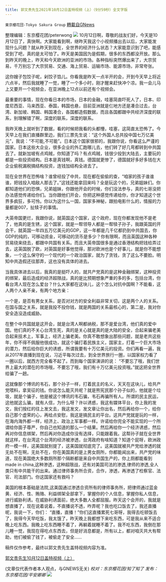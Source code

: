 ```yaml
---
title: 郭文贵先生2021年10月12日盖特视频（上）（9分59秒）全文字版
---
```

`東京櫻花団-Tokyo Sakura Group` [轉載自GNews](https://gnews.org/zh-hans/1590712/)

整理编辑：东京樱花团/peterwong
![](https://assets.gnews.org/wp-content/uploads/2021/10/image-221.png)
10月12日啊，尊敬的战友们好，今天是10月12日了，真快啊。大家能看到啊，继昨天我这个小视频播出去以后，大家能发现什么问题？就从昨天到现在，全世界的经济什么状态？大家能意识到了吧，能感受到了吧，真的是太可怕了。昨天是美国因为是假期，很多的东西都没开放。那么到昨天的晚上，昨天和今天欧洲的亚洲的市场。各种指标突然爆出来了，大宗贸易，千万别忘了大宗贸易、交通、海上贸易、运输市场、能源市场，非常夸张。

这你嫂子包饺子呢，剁饺子馅儿。你看我是昨天一点半开的会，开到今天早上将近六点半，然后我就睡了一觉，睡了一个多小时，刚才醒来赶快冲个凉。我一会儿马上又要开一个视频会，在亚洲晚上12点以前还有个视频会。

最重要的事情，现在你看日本的市场，日本的金融，哇塞简直吓死人了，日本、印度尼西亚、马来西亚、泰国，韩国也悬，目前亚洲就是仨地方还是凑合过去，台湾、新加坡、韩国、韩国凑合，各国都造假数据，而且各国都跟中共经济深度的联系，别理解错了啊，深度的联系，深度的联系。

我昨天晚上就听到了数据，看的时候把我看的头都懵，哇塞，这简直太恐怖了。今天早上在我们直播群里边，我们三票先生说：“这个外国人总共投中国七万亿美元”，我说：“不可能,不可能”。日本这个国家很邪的，我跟你说，你看这么严谨的国家。日本这些大企业，很多企业的外汇跑哪儿去，他们转了好几弯都转到中共国去了。就新加坡有点鸡贼，你知道了吗？有点鸡贼，钱很少投到大陆去，主要玩的都是一些投资结构。日本是真钱啊，真钱。德国就更惨了，德国就好多好多钱在大企业偷税漏税搞结构投资，连钱加结构全进去了。

现在全世界在恐怖啥？谁曾经投了中共，现在都在偷偷的查，“咱家的孩子谁谁谁，把钱投入咱敌人那去了。”这钱还能拿回来吗？全是玩这个的，兄弟姐妹们。你都知道他们的恐惧，兄弟姐妹，你跟他开会的时候，你们没法参与，真的七哥没把办法感觉传递给你们。当你跟他们开会，你把这种感觉传递给你，你才知道这个世界多疯狂，多可怜。你以为这什么一国，国家多神秘，跟拍电影什么的，情报的力量都是007，扯犊子的事情。

大英帝国更烂，我跟你说，就英国这个国家，这个政府，现在你都发现他不是老了，他真的是生锈，这个国家，就是一帮领导人都是一帮犊子孙子，我跟英国的开会干，就英国一年四五万亿美元的GDP，这一年都是几千亿都扔到中共国去，你GDP的纯的，可移动资金，可移动的货币是多少？你有限啊，而且英国这种各种贸易绕来绕去，都跟中共国有关系。而且大英帝国很多是通过香港结构把钱给弄过去，这英国脱了欧，对英国是好事他觉得，那对欧洲也是个好事儿，就是你不能想象，一个这么保守的一个现代的一个政治国家，就为了贪钱，贪了这么不要脸。明知中共造假还往那弄，这也没有具体的进去。

当我具体进去以后，我真的是挺吓人的，就共产党真的是这种金融绑架，这种投资的绑架，最后造成的经济超限战，真的是比预期想象严重的多的多，包括台湾，你看台湾人现在怎么爱台？什么大家都在这块儿，这个怎么对抗中国啊？不能看，这人两个人亲不亲，有两个地方亲：

一个是，是否有男女关系，是否对对方的安全利益非常关切，这是两个人的关系。在国与国之关系，就是我投不投你钱，就是两国的关系最核心的，第二是，我对你安全造没造成威胁。

在整个中共国就是这开会，就是台湾人啊都纳税，那不是爱台湾，他们真的爱中国。他们真的不关心台湾生死，真的是关心就是真的是大陆的安全，合起来骗老美合起来技术上，军事上，经济上骗老美。你真不敢想象出那些问题，就是老共这些年，你不得不佩服他很成功，就这个骗打着民族主义，国家主，打着一个巨大市场的潜力，然后给你巨大的诱惑，所谓我要有十万亿美元的投资。你们再看一遍，我从2017年直播到现在说，习近平每次过去，到全世界旅行一圈，以国家权力看了一圈以后，就西方完全看不起了。而到每个国家演讲的说： “不要忘了哦，我们世界上最大的潜在的市场哦，不要忘了哦，我们有十万亿美元投资哦。”就这把全世界给骗了一趟。

这就像那个博讯的韦石，那个孙子一样，打着民主的名义，天天在这块儿，给共产党喂料，拿吴征的钱。你说怎么能灭共呢？就是熊宪民那个孙子似的，他就是个垃圾，就是个骗子，他是被这个博讯的韦石骗，韦石再骗所有人。所谓的民主民运，这他就这么骗，就有人信，为什么呀？许以诱惑，我这有媒体平台，你上我的发文，我们按红的往上发文去，我这发文，发文章让你出名，然后再给你一个，给你自己那个虚荣的心，再给点安慰，我这是搞民主的平台。这共产党就是玩的一样，在海内海外都一样，经济上、政治上军事都一样。许诺给你完全不能实现的一个所谓给你面子尊严，你自己也知道的那么一个结果。然后再给你一个经济诱惑，然后再对你信息绑架，然后再对你造成你没有选择，只能跟着我。这帮孙子就在全世界就这样，在台湾这个台湾的经济被渗透，台湾政府有啥知道？知道个屁呀，欧洲政府一模一样，这美国就别提了，这美国就彻底完了。这美国就被共产党给渗透的就无处不在啊，无处不在，你在美国真的是上男女厕所，你都能闻出来，共产党的味道，现在美国绝大多数厕所那个隔断都是来自中共国生产的，你上厕都能看到made in china,这种渗透，这种超限战，还有对美国司法的渗透,律师的渗透,全人类只有中共能干的出来。通过律师事务所合资，合作，渗透，再渗透了检察官、法官、司法部门。你这国家还有救吗？

美国的根本基础是法院,这美国通过渗透合资所有的律师事务所，把律师通过蓝金黄、经济、性、贿赂、利益绑架全部拿下，掌握你的个人信息，掌握你私人信息，进行威胁利诱。在威胁利诱面前，绝大多数人全都屈服。昨天这个会开的，我就是想直播了，现在说着说着，不直播说不透，咋弄呢？我也吃口饭去了，我还直播呢，我说一下，你们： “直播，直播！”你们这直播累死七哥呀，我得去吃顿饭去了，我得今天早吃饭，我太饿了，昨天晚上我都想下来吃东西，可是我从来不适合晚上吃东西。我晚上吃东西睡不着了，再躺着就睡不着了。我不吃东西，我倒在那儿睡一觉，我现在得吃点东西去，但是好消息都是，所有以上，都对咱灭共大有帮助，他们被偷了钱了，被偷走了安全……

稿件仅作参考，最终以郭文贵先生盖特视频内容为准。

[郭文贵先生10月12日盖特视频（上）](https://gettr.com/post/pdxchea876)

(文章仅代表作者本人观点，与GNEWS无关)
*校对：东京樱花团/知了知了
发布：东京樱花团/平安卿卿*
![](https://assets.gnews.org/wp-content/uploads/2021/10/image0-1-18-1.png)
